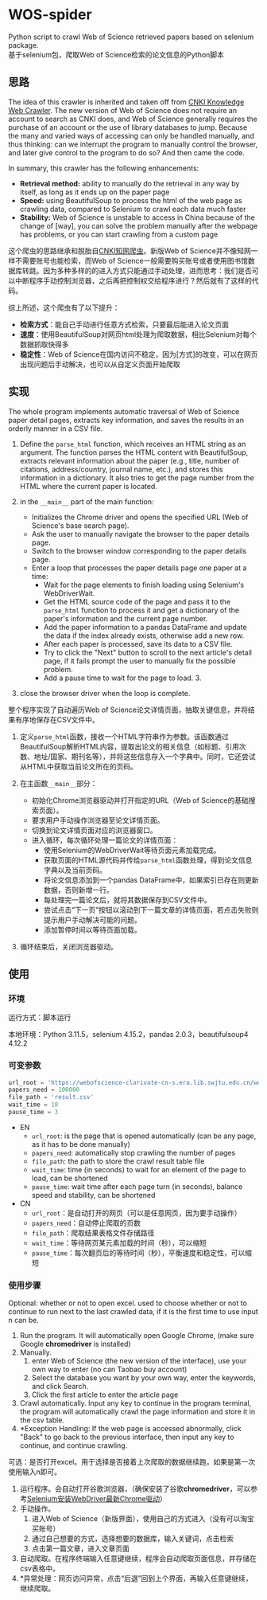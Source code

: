 # WOS-spider
Python script to crawl Web of Science retrieved papers based on selenium package.\
基于selenium包，爬取Web of Science检索的论文信息的Python脚本

## 思路


The idea of this crawler is inherited and taken off from [CNKI Knowledge Web Crawler](https://github.com/Dramwig/CNKI-spider). The new version of Web of Science does not require an account to search as CNKI does, and Web of Science generally requires the purchase of an account or the use of library databases to jump. Because the many and varied ways of accessing can only be handled manually, and thus thinking: can we interrupt the program to manually control the browser, and later give control to the program to do so? And then came the code.

In summary, this crawler has the following enhancements:

- **Retrieval method:** ability to manually do the retrieval in any way by itself, as long as it ends up on the paper page
- **Speed:** using BeautifulSoup to process the html of the web page as crawling data, compared to Selenium to crawl each data much faster
- **Stability:** Web of Science is unstable to access in China because of the change of [way], you can solve the problem manually after the webpage has problems, or you can start crawling from a custom page

这个爬虫的思路继承和脱胎自[CNKI知网爬虫](https://github.com/Dramwig/CNKI-spider)。新版Web of Science并不像知网一样不需要账号也能检索，而Web of Science一般需要购买账号或者使用图书馆数据库转跳。因为多种多样的的进入方式只能通过手动处理，进而思考：我们是否可以中断程序手动控制浏览器，之后再把控制权交给程序进行？然后就有了这样的代码。

综上所述，这个爬虫有了以下提升：

- **检索方式**：能自己手动进行任意方式检索，只要最后能进入论文页面
- **速度**：使用BeautifulSoup对网页html处理为爬取数据，相比Selenium对每个数据抓取快得多
- **稳定性**：Web of Science在国内访问不稳定，因为[方式]的改变，可以在网页出现问题后手动解决，也可以从自定义页面开始爬取

## 实现

The whole program implements automatic traversal of Web of Science paper detail pages, extracts key information, and saves the results in an orderly manner in a CSV file.

1. Define the `parse_html` function, which receives an HTML string as an argument. The function parses the HTML content with BeautifulSoup, extracts relevant information about the paper (e.g., title, number of citations, address/country, journal name, etc.), and stores this information in a dictionary. It also tries to get the page number from the HTML where the current paper is located.

2. in the `__main__` part of the main function:
   - Initializes the Chrome driver and opens the specified URL (Web of Science's base search page).
   - Ask the user to manually navigate the browser to the paper details page.
   - Switch to the browser window corresponding to the paper details page.
   - Enter a loop that processes the paper details page one paper at a time:
     - Wait for the page elements to finish loading using Selenium's WebDriverWait.
     - Get the HTML source code of the page and pass it to the `parse_html` function to process it and get a dictionary of the paper's information and the current page number.
     - Add the paper information to a pandas DataFrame and update the data if the index already exists, otherwise add a new row.
     - After each paper is processed, save its data to a CSV file.
     - Try to click the "Next" button to scroll to the next article's detail page, if it fails prompt the user to manually fix the possible problem.
     - Add a pause time to wait for the page to load. 3.

3. close the browser driver when the loop is complete.

整个程序实现了自动遍历Web of Science论文详情页面，抽取关键信息，并将结果有序地保存在CSV文件中。

1. 定义`parse_html`函数，接收一个HTML字符串作为参数。该函数通过BeautifulSoup解析HTML内容，提取出论文的相关信息（如标题、引用次数、地址/国家、期刊名等），并将这些信息存入一个字典中。同时，它还尝试从HTML中获取当前论文所在的页码。

2. 在主函数`__main__`部分：
   - 初始化Chrome浏览器驱动并打开指定的URL（Web of Science的基础搜索页面）。
   - 要求用户手动操作浏览器至论文详情页面。
   - 切换到论文详情页面对应的浏览器窗口。
   - 进入循环，每次循环处理一篇论文的详情页面：
     - 使用Selenium的WebDriverWait等待页面元素加载完成。
     - 获取页面的HTML源代码并传给`parse_html`函数处理，得到论文信息字典以及当前页码。
     - 将论文信息添加到一个pandas DataFrame中，如果索引已存在则更新数据，否则新增一行。
     - 每处理完一篇论文后，就将其数据保存到CSV文件中。
     - 尝试点击“下一页”按钮以滚动到下一篇文章的详情页面，若点击失败则提示用户手动解决可能的问题。
     - 添加暂停时间以等待页面加载。

3. 循环结束后，关闭浏览器驱动。

## 使用

### 环境

运行方式：脚本运行

本地环境：Python 3.11.5，selenium 4.15.2，pandas 2.0.3，beautifulsoup4 4.12.2

### 可变参数

```python
url_root = 'https://webofscience-clarivate-cn-s.era.lib.swjtu.edu.cn/wos/alldb/basic-search'
papers_need = 100000
file_path = 'result.csv'    
wait_time = 10
pause_time = 3
```
- EN
   -  `url_root`: is the page that is opened automatically (can be any page, as it has to be done manually)
   - `papers_need`: automatically stop crawling the number of pages
   - `file_path`: the path to store the crawl result table file
   - `wait_time`: time (in seconds) to wait for an element of the page to load, can be shortened
   - `pause_time`: wait time after each page turn (in seconds), balance speed and stability, can be shortened
- CN
   - `url_root`：是自动打开的网页（可以是任意网页，因为要手动操作）
   - `papers_need`：自动停止爬取的页数
   - `file_path`：爬取结果表格文件存储路径
   - `wait_time`：等待网页某元素加载的时间（秒），可以缩短
   - `pause_time`：每次翻页后的等待时间（秒），平衡速度和稳定性，可以缩短

### 使用步骤

Optional: whether or not to open excel. used to choose whether or not to continue to run next to the last crawled data, if it is the first time to use input n can be.

1. Run the program. It will automatically open Google Chrome, (make sure Google **chromedriver** is installed)
2. Manually.
   1. enter Web of Science (the new version of the interface), use your own way to enter (no can Taobao buy account)
   2. Select the database you want by your own way, enter the keywords, and click Search.
   3. Click the first article to enter the article page
3. Crawl automatically. Input any key to continue in the program terminal, the program will automatically crawl the page information and store it in the csv table.
4. *Exception Handling: If the web page is accessed abnormally, click "Back" to go back to the previous interface, then input any key to continue, and continue crawling.


可选：是否打开excel。用于选择是否接着上次爬取的数据继续跑，如果是第一次使用输入n即可。

1. 运行程序。会自动打开谷歌浏览器，（确保安装了谷歌**chromedriver**，可以参考[Selenium安装WebDriver最新Chrome驱动](https://blog.csdn.net/Z_Lisa/article/details/133307151)）
2. 手动操作。
   1. 进入Web of Science（新版界面），使用自己的方式进入（没有可以淘宝买账号）
   2. 通过自己想要的方式，选择想要的数据库，输入关键词，点击检索
   3. 点击第一篇文章，进入文章页面
3. 自动爬取。在程序终端输入任意键继续，程序会自动爬取页面信息，并存储在csv表格中。
4. *异常处理：网页访问异常，点击“后退”回到上个界面，再输入任意键继续，继续爬取。
